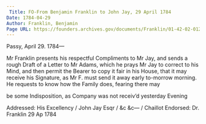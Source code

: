 ```yaml
---
 Title: FO-From Benjamin Franklin to John Jay, 29 April 1784
Date: 1784-04-29
Author: Franklin, Benjamin
Page URL: https://founders.archives.gov/documents/Franklin/01-42-02-0126
---
```



Passy, April 29. 1784—

Mr Franklin presents his respectful Compliments to Mr Jay, and sends a rough Draft of a Letter to Mr Adams, which he prays Mr Jay to correct to his Mind, and then permit the Bearer to copy it fair in his House, that it may receive his Signature, as Mr F. must send it away early to-morrow morning.
He requests to know how the Family does, fearing there may

be some Indisposition, as Company was not receiv’d yesterday Evening
 
Addressed: His Excellency / John Jay Esqr / &c &c— / Chaillot
Endorsed: Dr. Franklin 29 Ap 1784

